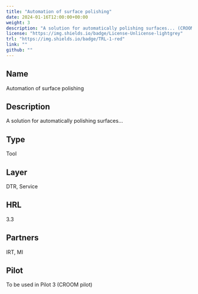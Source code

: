 ```yaml
---
title: "Automation of surface polishing"
date: 2024-01-16T12:00:00+00:00
weight: 3
description: "A solution for automatically polishing surfaces... (CROOM pilot)"
license: "https://img.shields.io/badge/License-Unlicense-lightgrey"
trl: "https://img.shields.io/badge/TRL-1-red"
link: ""
github: ""
---
```


## Name
Automation of surface polishing

## Description
A solution for automatically polishing surfaces...

## Type
Tool

## Layer
DTR, Service

## HRL
3.3

## Partners
IRT, MI

## Pilot
To be used in Pilot 3 (CROOM pilot)
